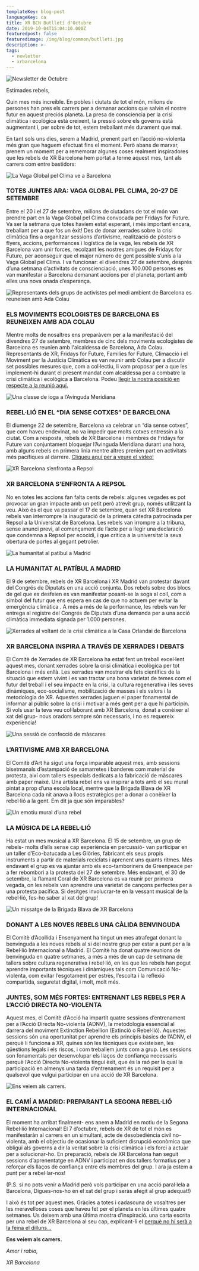 ```yaml
---
templateKey: blog-post
languageKey: ca
title: XR BCN Butlletí d'Octubre
date: 2019-10-04T15:04:10.000Z
featuredpost: false
featuredimage: /img/blog/common/butlleti.jpg
description: >-
tags:
  - newletter
  - xrbarcelona
---
```


![Newsletter de Octubre](2019-10-04-October-header-CAT.jpg)

Estimades rebels,

Quin mes més increible. En pobles i ciutats de tot el món, milions de persones han pres els carrers per a demanar accions que salvin el nostre futur en aquest preciós planeta.
La presa de consciencia per la crisi climàtica i ecològica està creixent, la pressió sobre els governs està augmentant i, per sobre de tot, estem treballant més durament que mai. 

En tant sols uns dies, serem a Madrid, prenent part en l’acció no-violenta més gran que haguem efectuat fins el moment. Però abans de marxar, prenem un moment per a rememorar algunes coses realment inspiradores que les rebels de XR Barcelona hem portat a terme aquest mes, tant als carrers com entre bastidors:

![La Vaga Global pel Clima ve a Barcelona](2019-10-04-XR-Barcelona-Global-Climate-Strike.jpg)

### TOTES JUNTES ARA: VAGA GLOBAL PEL CLIMA, 20-27 DE SETEMBRE

Entre el 20 i el 27 de setembre, milions de ciutadans de tot el món van prendre part en la Vaga Global pel Clima convocada per Fridays for Future. Va ser la setmana que totes havíem estat esperant, i més important encara, treballant per a que fos un èxit! Des de donar xerrades sobre la crisi climàtica fins a organitzar sessions d’artivisme, realització de pòsters o flyers, accions, performances i logística de la vaga, les rebels de XR Barcelona vam unir forces, recolzant les nostres amigues de Fridays for Future, per aconseguir que el major número de gent possible s’unís a la Vaga Global pel Clima. I va funcionar: el divendres 27 de setembre, després d’una setmana d’activitats de conscienciació, unes 100.000 persones es van manifestar a Barcelona demanant accions per el planeta, portant amb elles una nova onada d’esperança.

![Representants dels grups de activistes pel medi ambient de Barcelona es reuneixen amb Ada Colau](2019-10-04-Barcelona-Environmental-Activists-meet-Ada-Colau.jpg)

### ELS MOVIMENTS ECOLOGISTES DE BARCELONA ES REUNEIXEN AMB ADA COLAU

Mentre molts de nosaltres ens preparàvem per a  la manifestació del divendres 27 de setembre, membres de cinc dels moviments ecologistes de Barcelona es reunien amb l'alcaldessa de Barcelona, Ada Colau. Representants de XR, Fridays for Future, Families for Future, Climacció i el Moviment per la Justícia Climàtica es van reunir amb Colau per a discutir set possibles mesures que, com a col·lectiu, li vam proposar per a que les implement-hi durant el present mandat com alcaldessa per a combatre la crisi climàtica i ecològica a Barcelona. Podeu [llegir la nostra posició en respecte a la reunió aquí.](https://xrbarcelona.org/en/blog/2019-10-03-meeting-evaluation-ada-colau/)

![Una classe de ioga a l’Avinguda Meridiana](2019-10-04-yoga-Avinguda-Meridiana.png)

### REBEL·LIÓ EN EL “DIA SENSE COTXES” DE BARCELONA

El diumenge 22 de setembre, Barcelona va celebrar un “dia sense cotxes”, que com haveu endevinat, no va impedir que molts cotxes entressin a la ciutat. Com a resposta, rebels de XR Barcelona i membres de Fridays for Future van conjuntament bloquejar l’Avinguda Meridiana durant una hora, amb alguns rebels en primera línia mentre altres prenien part en activitats més pacífiques al darrere. [Cliqueu aquí per a veure el video!](https://www.ccma.cat/tv3/alacarta/telenoticies/accio-alternativa-de-fridays-for-future-en-el-dia-sense-cotxes-a-barcelona/video/5922894/)

![XR Barcelona s’enfronta a Repsol](2019-10-04-XR-Barcelona-Repsol-action.jpg)

### XR BARCELONA S’ENFRONTA A REPSOL

No en totes les accions fan falta cents de rebels: algunes vegades es pot provocar un gran impacte amb un petit però atrevit grup, només utilitzant la  veu.  Això és el que va passar el 17 de setembre, quan set XR Barcelona rebels van interrompre la inauguració de la primera càtedra patrocinada per Repsol a la Universitat de Barcelona. Les rebels van irrompre a la tribuna, sense anunci previ, al començament de l’acte per a llegir una declaració que condemna a Repsol per ecocidi, i que critica a la universitat la seva obertura de portes al gegant petrolier.

![La humanitat al patíbul a Madrid](2019-10-04-XR-Barcelona-XR-Madrid-Congreso-Diputados.jpg)

### LA HUMANITAT AL PATÍBUL A MADRID

El 9 de setembre, rebels de XR Barcelona i XR Madrid van protestar davant del Congrés de Diputats en una acció conjunta. Dos rebels sobre dos blocs de gel que es desfeien es  van manifestar posant-se la soga al coll, com a símbol del futur que ens espera en cas de que no actuem per evitar la emergència climàtica . A més a més de la performance, les rebels van fer entrega al registre del Congrés de Diputats d’una demanda per a una acció climàtica immediata signada per 1.000 persones.

![Xerrades al voltant de la crisi climàtica a la Casa Orlandai de Barcelona](2019-10-04-XR-Barcelona-Xerrada-Casa-Orlandai.jpg)

### XR BARCELONA INSPIRA A TRAVÉS DE XERRADES I DEBATS

El Comitè de Xerrades de XR Barcelona ha estat fent un  treball excel·lent aquest mes, donant xerrades sobre la crisi climàtica i ecològica per tot Barcelona i més enllà. Les xerrades van mostrar els fets científics de la situació que estem vivint i es van tractar una bona varietat de temes com el futur del treball i el seu impacte en la crisi, la cultura regenerativa i les seves dinàmiques, eco-socialisme, mobilització de masses i els valors i la metodologia de XR. Aquestes xerrades juguen el paper fonamental de informar al públic sobre la crisi i motivar a més gent per a que hi participin. Si vols usar la teva veu col·laborant amb XR Barcelona, donat a conèixer al xat del grup- nous oradors sempre són necessaris, i no es requereix experiència!

![Una sessió de confecció de màscares](2019-10-04-art-mask-workshop.jpg)

### L’ARTIVISME AMB XR BARCELONA

El Comitè d’Art ha sigut una força imparable aquest mes, amb sessions bisetmanals d’estampació de samarretes i banderes com  material de protesta, així com tallers especials dedicats a la fabricació de màscares amb paper maixé.  Una artista rebel ens va inspirar a tots amb el seu mural pintat a prop d’una escola local, mentre que la Brigada Blava de XR Barcelona cada nit anava a llocs estratègics per a donar a conèixer la rebel·lió a la gent.
Em dit ja que són imparables?

![Un emotiu mural d’una rebel](2019-10-04-Climate-crisis-mural-Barcelona.png)

### LA MÚSICA DE LA REBEL·LIÓ

Ha estat un mes musical a XR Barcelona. El 15 de setembre, un grup de rebels- molts d’ells sense cap experiència en percussió- van participar en un taller d’Eco-batucada a Les Glòries, fabricant els seus propis instruments a partir de materials reciclats i aprenent uns quants ritmes. Més endavant el grup es va ajuntar amb els eco-tamboriners de Greenpeace per a fer rebombori a la protesta del 27 de setembre. Més endavant, el 30 de setembre, la flamant Coral de XR Barcelona es va reunir per primera vegada, on les rebels van aprendre una varietat de cançons perfectes per a una protesta pacífica. Si desitges involucrar-te en la vessant musical de la rebel·lió, fes-ho saber al xat del grup!

![Un missatge de la Brigada Blava de XR Barcelona](2019-10-04-XR-Barcelona-Blue-Brigade-art-installation.jpg)

### DONANT A LES NOVES REBELS UNA CÀLIDA BENVINGUDA

El Comitè d’Acollida i Ensenyament ha tingut un mes atrafegat donant la benvinguda a les noves rebels al si del nostre grup per estar a punt per a la Rebel·lió Internacional a Madrid. El Comitè ha donat quatre reunions de benvinguda en quatre setmanes, a més a més de un cap de setmana de tallers sobre cultura regenerativa i rebel·lió, en les que les rebels han pogut aprendre importants tècniques i dinàmiques tals com Comunicació No-violenta, com evitar l’esgotament per estrès, l’escolta i la reflexió compartida, seguretat digital, i molt, molt més.

### JUNTES, SOM MÉS FORTES: ENTRENANT LES REBELS PER A L’ACCIÓ DIRECTA NO-VIOLENTA

Aquest mes, el Comitè d’Acció ha impartit quatre sessions d’entrenament per a l’Acció Directa No-violenta (ADNV), la metodologia essencial al darrera del moviment Extinction Rebellion (Extinció o Rebel·lió). Aquestes sessions són una oportunitat per aprendre els principis bàsics de l’ADNV, el perquè li funciona a XR, quines són les tècniques que 
existeixen, les qüestions legals i els riscos, i com treballem junts com a grup. Les sessions son fonamentals per desenvolupar els llaços de confiança necessaris perquè l’Acció Directa No-violenta tingui èxit, que és la raó per la qual la participació en almenys una tarda d’entrenament és un requisit per a qualsevol que vulgui participar en una acció de XR Barcelona.

![Ens veiem als carrers.](2019-10-04-XR-Barcelona-Vaga-Mundial-pel-Clima.jpg)

### EL CAMÍ A MADRID: PREPARANT LA SEGONA REBEL·LIÓ INTERNACIONAL

El moment ha arribat finalment- ens anem a Madrid en motiu de la Segona Rebel·lió Internacional! El 7 d’octubre, rebels de XR de tot el món es manifestaràn al carrers en un simultani, acte de desobediència civil no-violenta, amb el objectiu de ocasionar la suficient disrupció econòmica que obligui als governs a dir la veritat sobre la crisi climàtica i els forci a actuar per a solucionar-ho. En preparació, rebels de XR Barcelona han seguit sessions d’aprenentatge en ADNV  i participat  en dos tallers formatius per a reforçar els llaços de confiança entre els membres del grup. I ara ja estem a punt per a rebel·lar-nos!

(P.S. si no pots venir a Madrid però vols participar en una acció paral·lela a Barcelona, Digues-nos-ho en el xat del grup i seràs afegit al grup adequat!)



I això és tot per aquest mes. Gràcies a totes i cadascuna de vosaltres per les meravelloses coses que haveu fet per el planeta en les últimes quatre setmanes. Us deixem amb una última mostra d’inspiració. una carta escrita per una rebel de XR Barcelona al seu cap, explicant-li el [perquè no hi serà a la feina el dilluns...](https://xrbarcelona.org/ca/blog/2019-09-29-un-missatge-de-rebellio/)

**Ens veiem als carrers.**

*Amor i rabia,*

*XR Barcelona*
